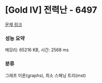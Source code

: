 # [Gold IV] 전력난 - 6497 

[문제 링크](https://www.acmicpc.net/problem/6497) 

### 성능 요약

메모리: 65216 KB, 시간: 2568 ms

### 분류

그래프 이론(graphs), 최소 스패닝 트리(mst)

